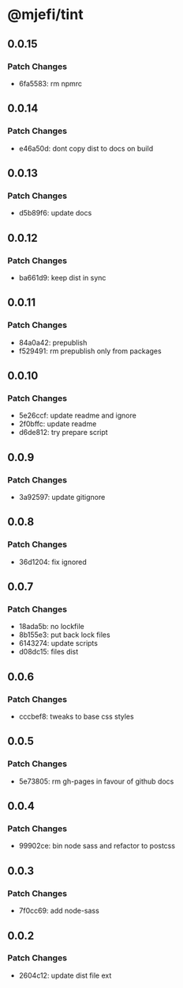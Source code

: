 # @mjefi/tint

## 0.0.15

### Patch Changes

- 6fa5583: rm npmrc

## 0.0.14

### Patch Changes

- e46a50d: dont copy dist to docs on build

## 0.0.13

### Patch Changes

- d5b89f6: update docs

## 0.0.12

### Patch Changes

- ba661d9: keep dist in sync

## 0.0.11

### Patch Changes

- 84a0a42: prepublish
- f529491: rm prepublish only from packages

## 0.0.10

### Patch Changes

- 5e26ccf: update readme and ignore
- 2f0bffc: update readme
- d6de812: try prepare script

## 0.0.9

### Patch Changes

- 3a92597: update gitignore

## 0.0.8

### Patch Changes

- 36d1204: fix ignored

## 0.0.7

### Patch Changes

- 18ada5b: no lockfile
- 8b155e3: put back lock files
- 6143274: update scripts
- d08dc15: files dist

## 0.0.6

### Patch Changes

- cccbef8: tweaks to base css styles

## 0.0.5

### Patch Changes

- 5e73805: rm gh-pages in favour of github docs

## 0.0.4

### Patch Changes

- 99902ce: bin node sass and refactor to postcss

## 0.0.3

### Patch Changes

- 7f0cc69: add node-sass

## 0.0.2

### Patch Changes

- 2604c12: update dist file ext
